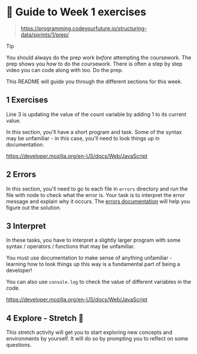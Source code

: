 # 🧭 Guide to Week 1 exercises

> https://programming.codeyourfuture.io/structuring-data/sprints/1/prep/

> [!TIP]
> You should always do the prep work _before_ attempting the coursework.
> The prep shows you _how_ to do the coursework.
> There is often a step by step video you can code along with too.
> Do the prep.

This README will guide you through the different sections for this week.

## 1 Exercises

Line 3 is updating the value of the count variable by adding 1 to its current value.

In this section, you'll have a short program and task. Some of the syntax may be unfamiliar - in this case, you'll need to look things up in documentation.

https://developer.mozilla.org/en-US/docs/Web/JavaScript

## 2 Errors

In this section, you'll need to go to each file in `errors` directory and run the file with node to check what the error is. Your task is to interpret the error message and explain why it occurs. The [errors documentation](https://developer.mozilla.org/en-US/docs/Web/JavaScript/Reference/Errors) will help you figure out the solution.

## 3 Interpret

In these tasks, you have to interpret a slightly larger program with some syntax / operators / functions that may be unfamiliar.

You must use documentation to make sense of anything unfamiliar - learning how to look things up this way is a fundamental part of being a developer!

You can also use `console.log` to check the value of different variables in the code.

https://developer.mozilla.org/en-US/docs/Web/JavaScript

## 4 Explore - Stretch 💪

This stretch activity will get you to start exploring new concepts and environments by yourself. It will do so by prompting you to reflect on some questions.
